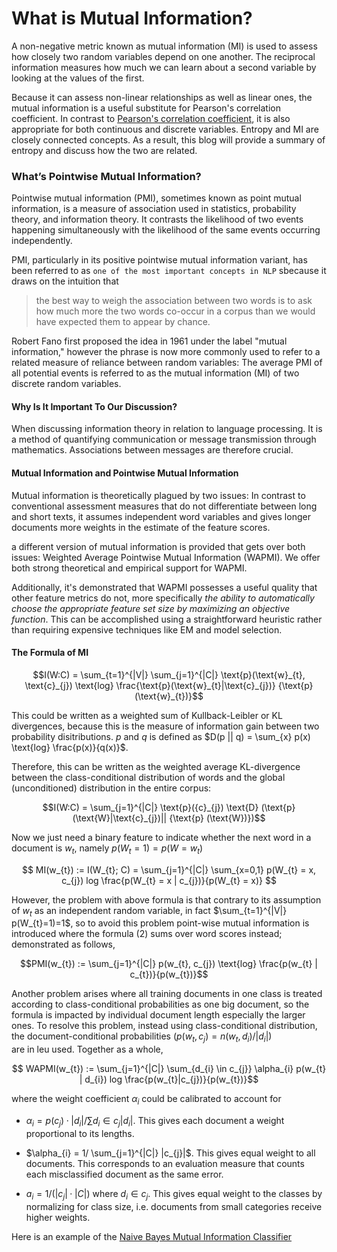 
# What is Mutual Information? 

A non-negative metric known as mutual information (MI) is used to assess how closely two random variables depend on one another. The reciprocal information measures how much we can learn about a second variable by looking at the values of the first.

Because it can assess non-linear relationships as well as linear ones, the mutual information is a useful substitute for Pearson's correlation coefficient. In contrast to [Pearson's correlation coefficient](https://en.wikipedia.org/wiki/Pearson_correlation_coefficient), it is also appropriate for both continuous and discrete variables. Entropy and MI are closely connected concepts. As a result, this blog will provide a summary of entropy and discuss how the two are related.

### What’s Pointwise Mutual Information? 


Pointwise mutual information (PMI), sometimes known as point mutual information, is a measure of association used in statistics, probability theory, and information theory. It contrasts the likelihood of two events happening simultaneously with the likelihood of the same events occurring independently.

PMI, particularly in its positive pointwise mutual information variant, has been referred to as `one of the most important concepts in NLP` sbecause it draws on the intuition that

> the best way to weigh the association between two words is to ask how much more the two words co-occur in a corpus than we would have expected them to appear by chance.

Robert Fano first proposed the idea in 1961 under the label "mutual information," however the phrase is now more commonly used to refer to a related measure of reliance between random variables: The average PMI of all potential events is referred to as the mutual information (MI) of two discrete random variables.


#### Why Is It Important To Our Discussion? 

When discussing information theory in relation to language processing. It is a method of quantifying communication or message transmission through mathematics. Associations between messages are therefore crucial.


#### Mutual Information and Pointwise Mutual Information 

Mutual information is theoretically plagued by two issues: In contrast to conventional assessment measures that do not differentiate between long and short texts, it assumes independent word variables and gives longer documents more weights in the estimate of the feature scores. 

a different version of mutual information is provided that gets over both issues: Weighted Average Pointwise Mutual Information (WAPMI). We offer both strong theoretical and empirical support for WAPMI. 

Additionally, it's demonstrated that WAPMI possesses a useful quality that other feature metrics do not, more specifically _the ability to automatically choose the appropriate feature set size by maximizing an objective function_. This can be accomplished using a straightforward heuristic rather than requiring expensive techniques like EM and model selection.

#### The Formula of MI

$$I(W:C) = \sum_{t=1}^{|V|} \sum_{j=1}^{|C|} \text{p}(\text{w}_{t}, \text{c}_{j}) \text{log} \frac{\text{p}(\text{w}_{t}|\text{c}_{j})} {\text{p} (\text{w}_{t})}$$



This could be written as a weighted sum of Kullback-Leibler or KL divergences, because this is the measure of information gain between two probability disitributions. _p_ and _q_ is defined as $D(p || q) = \sum_{x} p(x) \text{log} \frac{p(x)}{q(x)}$. 

Therefore, this can be written as the weighted average KL-divergence between the class-conditional distribution of words and the global (unconditioned) distribution in the entire corpus: 



$$I(W:C) = \sum_{j=1}^{|C|} \text{p}({c}_{j}) \text{D} (\text{p}(\text{W}|\text{c}_{j})|| {\text{p} (\text{W})})$$

Now we just need a binary feature to indicate whether the next word in a document is $w_{t}$, namely $p(W_{t} = 1) = p(W = w_{t})$

$$ MI(w_{t}) := I(W_{t}; C) = \sum_{j=1}^{|C|} \sum_{x=0,1} p(W_{t} = x, c_{j}) log \frac{p(W_{t} = x | c_{j})}{p(W_{t} = x)} $$

However, the problem with above formula is that contrary to its assumption of $w_{t}$ as an independent random variable, in fact $\sum_{t=1}^{|V|} p(W_{t}=1)=1$, so to avoid this problem point-wise mutual information is introduced where the formula (2) sums over word scores instead; demonstrated as follows,

$$PMI(w_{t}) := \sum_{j=1}^{|C|} p(w_{t}, c_{j}) \text{log} \frac{p(w_{t} | c_{t})}{p(w_{t})}$$

Another problem arises where all training documents in one class is treated according to class-conditional probabilities as one big document, so the formula is impacted by individual document length especially the larger ones. To resolve this problem, instead using class-conditional distribution, the document-conditional probabilities ($p(w_{t}, c_{j}) = n(w_{t},d_{i})/|d_{i}|$)  
are in leu used. Together as a whole, 


$$ WAPMI(w_{t}) := \sum_{j=1}^{|C|} \sum_{d_{i} \in c_{j}} \alpha_{i} p(w_{t} | d_{i}) log \frac{p(w_{t}|c_{j})}{p(w_{t})}$$

where the weight coefficient $\alpha_{i}$ could be calibrated to account for 

- $\alpha_{i} = p(c_{j}) · |d_{i}|/\sum{d_{i} \in c_{j}} |d_{i}|$. This gives each document a weight proportional to its lengths. 

- $\alpha_{i} = 1/ \sum_{j=1}^{|C|} |c_{j}|$. This gives equal weight to all documents. This corresponds to an evaluation measure that counts each misclassified document as the same error.

- $a_{i} = 1/(|c_{j}| · |C|)$ where $d_{i} \in c_{j}$. This gives equal weight to the classes by normalizing for class size, i.e. documents from small categories receive higher weights.


Here is an example of the [Naive Bayes Mutual Information Classifier](https://towardsdatascience.com/multinomial-na%C3%AFve-bayes-classifier-using-pointwise-mutual-information-9ade011fcbd0)